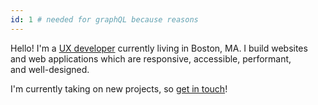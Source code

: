 ```yaml
---
id: 1 # needed for graphQL because reasons
---
```

Hello! I'm a [UX developer](about) currently living in Boston, MA. I build websites and web applications which are responsive, accessible, performant, and well-designed.

I'm currently taking on new projects, so [get in touch](contact)!
